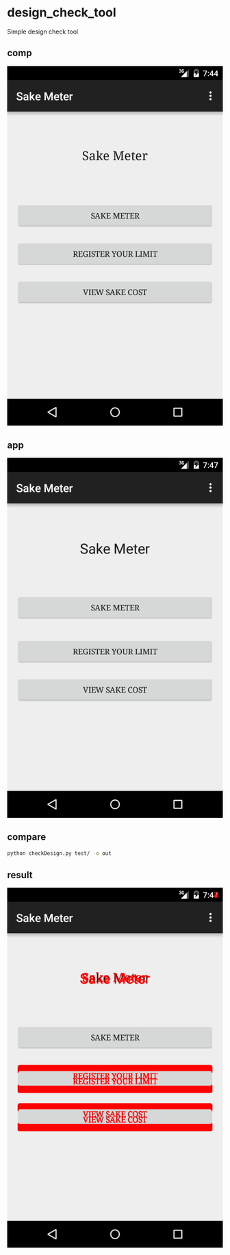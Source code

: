 # design_check_tool
Simple design check tool

## comp

![app](test/main_01.png)

## app

![app](test/main_02.png)

## compare

```sh
python checkDesign.py test/ -o out
```

## result

![res](out/main_result.png)
